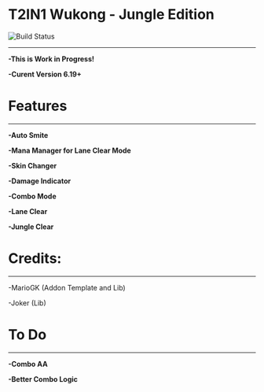 # T2IN1 Wukong - Jungle Edition

![Build Status](https://camo.githubusercontent.com/cfcaf3a99103d61f387761e5fc445d9ba0203b01/68747470733a2f2f7472617669732d63692e6f72672f6477796c2f657374612e7376673f6272616e63683d6d6173746572?branch=master)

___
**-This is Work in Progress!**

**-Curent Version 6.19+**


# Features
___
**-Auto Smite**

**-Mana Manager for Lane Clear Mode**

**-Skin Changer**

**-Damage Indicator**

**-Combo Mode**

**-Lane Clear**

**-Jungle Clear**


# Credits:
___

-MarioGK (Addon Template and Lib)

-Joker (Lib)


# To Do
___

**-Combo AA**

**-Better Combo Logic**
